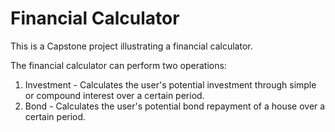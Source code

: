 # Financial Calculator
This is a Capstone project illustrating a financial calculator.

The financial calculator can perform two operations:
1. Investment - Calculates the user's potential investment through simple or compound interest over a certain period.
2. Bond - Calculates the user's potential bond repayment of a house over a certain period.
